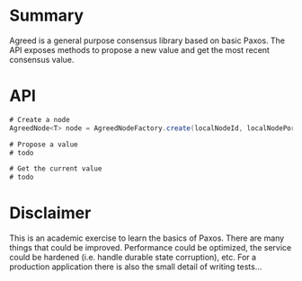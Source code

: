 # Summary

Agreed is a general purpose consensus library based on basic Paxos. The API exposes methods to 
propose a new value and get the most recent consensus value.

# API

```java
# Create a node
AgreedNode<T> node = AgreedNodeFactory.create(localNodeId, localNodePort, Set<Url> otherNodes);

# Propose a value
# todo

# Get the current value
# todo
```

# Disclaimer

This is an academic exercise to learn the basics of Paxos. There are many things that could be improved. Performance could be optimized, the service could be hardened (i.e. handle durable state corruption), etc. For a production 
application there is also the small detail of writing tests...
